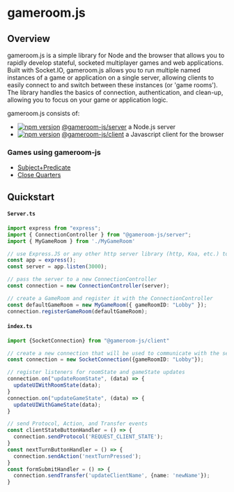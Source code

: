 # gameroom.js

## Overview

gameroom.js is a simple library for Node and the browser that allows you to rapidly develop stateful, socketed multiplayer games and web applications. Built with Socket.IO, gameroom.js allows you to run multiple named instances of a game or application on a single server, allowing clients to easily connect to and switch between these instances (or 'game rooms'). The library handles the basics of connection, authentication, and clean-up, allowing you to focus on your game or application logic. 

gameroom.js consists of:

- [![npm version](https://badge.fury.io/js/@gameroom-js%2Fserver.svg)](https://badge.fury.io/js/@gameroom-js%2Fserver) [@gameroom-js/server](https://github.com/jbierfeldt/gameroom-js/tree/master/packages/server) a Node.js server 
- [![npm version](https://badge.fury.io/js/@gameroom-js%2Fclient.svg)](https://badge.fury.io/js/@gameroom-js%2Fclient) [@gameroom-js/client](https://github.com/jbierfeldt/gameroom-js/tree/master/packages/client) a Javascript client for the browser 

### Games using gameroom-js

- [Subject+Predicate](https://subpred.com)
- [Close Quarters](http://closequarters.xyz)

## Quickstart

#### **`Server.ts`**
```typescript
import express from "express";
import { ConnectionController } from "@gameroom-js/server";
import { MyGameRoom } from './MyGameRoom'

// use Express.JS or any other http server library (http, Koa, etc.) to create a server
const app = express();
const server = app.listen(3000);

// pass the server to a new ConnectionController
const connection = new ConnectionController(server);

// create a GameRoom and register it with the ConnectionController
const defaultGameRoom = new MyGameRoom({ gameRoomID: "Lobby" });
connection.registerGameRoom(defaultGameRoom);
```

#### **`index.ts`**
```typescript
import {SocketConnection} from "@gameroom-js/client"

// create a new connection that will be used to communicate with the server via websockets
const connection = new SocketConnection({gameRoomID: "Lobby"});

// register listeners for roomState and gameState updates
connection.on("updateRoomState", (data) => {
  updateUIWithRoomState(data);
}
connection.on("updateGameState", (data) => {
  updateUIWithGameState(data);
}

// send Protocol, Action, and Transfer events
const clientStateButtonHandler = () => {
  connection.sendProtocol('REQUEST_CLIENT_STATE');
}
const nextTurnButtonHandler = () => {
  connection.sendAction('nextTurnPressed');
}
const formSubmitHandler = () => {
  connection.sendTransfer('updateClientName', {name: 'newName'});
}
```
